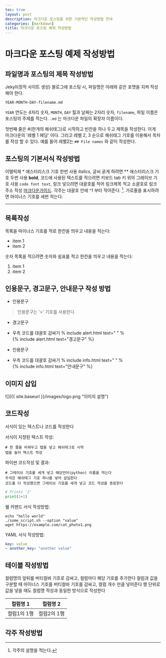 ```yaml
---
toc: true
layout: post
description: 마크다운 포스팅을 위한 기본적인 작성방법 안내 
categories: [markdown]
title: 마크다운 포스팅 예제 작성방법
---
```

# 마크다운 포스팅 예제 작성방법

## 파일명과 포스팅의 제목 작성방법 

Jekyll(정적 사이트 생성) 블로그에 포스팅 시, 파일명은 아래와 같은 포맷을 지켜 작성해야 한다.

`YEAR-MONTH-DAY-filename.md`

`YEAR` 연도는 4자리 숫자, `MONTH`, `DAY` 월과 날짜는 2자리 숫자, `filename`, 파일 이름은 포스팅의 주제를 적는다. `.md` 는 마크다운 파일의 확장자 이름이다.

첫번째 줄은 #(한개의 해쉬태그)로 시작하고 빈칸을 하나 두고 제목을 작성한다. 이게 마크다운의 '레벨 1 헤딩' 이다. 그리고 레벨 2, 3 순으로 해쉬태그 기호를 이용해서 목차를 작성 할 수 있다. 예를 들어 레벨2는 `## File names` 와 같이 작성한다.

## 포스팅의 기본서식 작성방법

이탤릭체 * 애스터리스크 기호 한번 사용 *italics*, 글씨 굵게 하려면 ** 애스터리스크 기호 두번 사용 **bold**, 코드에 사용된 텍스트를 적으려면 키보드 tab 키 위의 그레이브 기호 사용 `code font text`, 링크 넣으려면 대괄호를 적어 링크제목 적고 소괄호로 링크주소 작성 [마크다운가이드](https://www.markdownguide.org/cheat-sheet/). 각주는 대괄호 안에 ^1 부터 적어준다. [^1]. 가로줄을 표시하려면 마이너스 기호를 세번 적는다.

---

## 목록작성

목록을 마이너스 기호를 적로 한칸을 띄우고 내용을 적는다:

- item 1
- item 2

숫자 목록을 적으려면 숫자와 쉼표를 적고 한칸을 띄우고 내용을 적는다:

1. item 1
1. item 2

## 인용문구, 경고문구, 안내문구 작성 방법

- 인용문구  
> 인용문구는 '>' 기호를 사용한다.

- 경고문구  
- 우측 코드를 대괄호 감싸기 % include alert.html text=" " %  
{% include alert.html text="경고문구" %}

- 인용문구  
- 우측 코드를 대괄호 감싸기 % include info.html text="  " %  
{% include info.html text="안내문구" %}

## 이미지 삽입

![]({{ site.baseurl }}/images/logo.png "이미지 설명")

## 코드작성

서식이 있는 텍스트나 코드를 작성한다

서식이 지정된 텍스트 작성:
    
    # 한 줄을 비워두고 탭을 넣고 해쉬태그로 시작
    탭을 눌러 텍스트 작성

파이썬 코드작성 및 결과:

    # 그레이브 기호를 세개 넣고 해당언어(python) 이름을 적는다
    주석은 해쉬태그 기호 하나를 넣어 삽입한다
    코드를 다 작성했으면 그레이브 기호를 세개 넣고 코드 작성을 종료한다

```python
# Prints '2'
print(1+1)
```


쉘 커맨드 서식 작성방법:

```shell
echo "hello world"
./some_script.sh --option "value"
wget https://example.com/cat_photo1.png
```

YAML 서식 작성방법:

```yaml
key: value
- another_key: "another value"
```


## 테이블 작성방법

컬럼명의 앞뒤를 버티컬바 기호로 감싸고, 컬럼마다 해당 기호를 추가한다
컬럼과 값을 구분할 때 마이너스 기호를 버티컬바 기호를 감싸고, 컬럼 개수 만큼 넣어준다
행 단위로 값을 넣을 때도 컬럼명 작성과 동일한 방식으로 작성한다

| 컬럼명 1 | 컬럼명 2 |
|-|-|
| 컬럼1의 1행 | 컬럼2의 1행 |


## 각주 작성방법

[^1]: 각주의 설명을 적는다.


